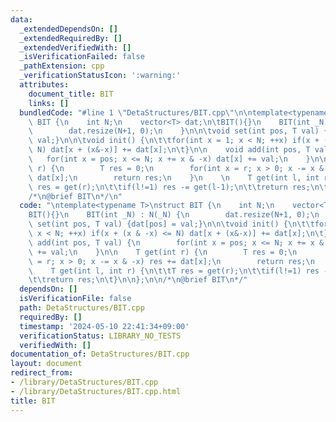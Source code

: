 ```yaml
---
data:
  _extendedDependsOn: []
  _extendedRequiredBy: []
  _extendedVerifiedWith: []
  _isVerificationFailed: false
  _pathExtension: cpp
  _verificationStatusIcon: ':warning:'
  attributes:
    document_title: BIT
    links: []
  bundledCode: "#line 1 \"DetaStructures/BIT.cpp\"\n\ntemplate<typename T>\nstruct\
    \ BIT {\n    int N;\n    vector<T> dat;\n\tBIT(){}\n    BIT(int _N) : N(_N) {\n\
    \        dat.resize(N+1, 0);\n    }\n\n\tvoid set(int pos, T val) {dat[pos] =\
    \ val;}\n\n\tvoid init() {\n\t\tfor(int x = 1; x < N; ++x) if(x + (x & -x) <=\
    \ N) dat[x + (x&-x)] += dat[x];\n\t}\n\n    void add(int pos, T val) {\n     \
    \   for(int x = pos; x <= N; x += x & -x) dat[x] += val;\n    }\n\n    T get(int\
    \ r) {\n        T res = 0;\n        for(int x = r; x > 0; x -= x & -x) res +=\
    \ dat[x];\n        return res;\n    }\n    \n    T get(int l, int r) {\n\t\tT\
    \ res = get(r);\n\t\tif(l!=1) res -= get(l-1);\n\t\treturn res;\n\t}\n\n};\n\n\
    /*\n@brief BIT\n*/\n"
  code: "\ntemplate<typename T>\nstruct BIT {\n    int N;\n    vector<T> dat;\n\t\
    BIT(){}\n    BIT(int _N) : N(_N) {\n        dat.resize(N+1, 0);\n    }\n\n\tvoid\
    \ set(int pos, T val) {dat[pos] = val;}\n\n\tvoid init() {\n\t\tfor(int x = 1;\
    \ x < N; ++x) if(x + (x & -x) <= N) dat[x + (x&-x)] += dat[x];\n\t}\n\n    void\
    \ add(int pos, T val) {\n        for(int x = pos; x <= N; x += x & -x) dat[x]\
    \ += val;\n    }\n\n    T get(int r) {\n        T res = 0;\n        for(int x\
    \ = r; x > 0; x -= x & -x) res += dat[x];\n        return res;\n    }\n    \n\
    \    T get(int l, int r) {\n\t\tT res = get(r);\n\t\tif(l!=1) res -= get(l-1);\n\
    \t\treturn res;\n\t}\n\n};\n\n/*\n@brief BIT\n*/"
  dependsOn: []
  isVerificationFile: false
  path: DetaStructures/BIT.cpp
  requiredBy: []
  timestamp: '2024-05-10 22:41:34+09:00'
  verificationStatus: LIBRARY_NO_TESTS
  verifiedWith: []
documentation_of: DetaStructures/BIT.cpp
layout: document
redirect_from:
- /library/DetaStructures/BIT.cpp
- /library/DetaStructures/BIT.cpp.html
title: BIT
---
```

